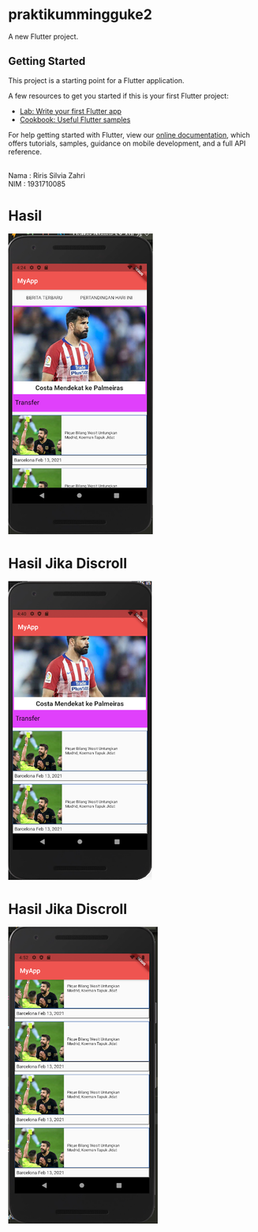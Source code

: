 # praktikummingguke2

A new Flutter project.

## Getting Started

This project is a starting point for a Flutter application.

A few resources to get you started if this is your first Flutter project:

- [Lab: Write your first Flutter app](https://flutter.dev/docs/get-started/codelab)
- [Cookbook: Useful Flutter samples](https://flutter.dev/docs/cookbook)

For help getting started with Flutter, view our
[online documentation](https://flutter.dev/docs), which offers tutorials,
samples, guidance on mobile development, and a full API reference.


<br>Nama  : Riris Silvia Zahri
<br>NIM   : 1931710085
<br>

# Hasil
![plot](./image/1.png)
# Hasil Jika Discroll
![plot](./image/2.png)
# Hasil Jika Discroll
![plot](./image/3.png)

